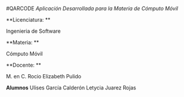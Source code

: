 #QARCODE
*Aplicación Desarrollada para la Materia de Cómputo Móvil*

**Licenciatura: ** 


Ingenieria de Software


**Materia: ** 


Cómputo Móvil


**Docente: ** 


M. en C. Rocio Elizabeth Pulido

**Alumnos**
Ulises García Calderón
Letycia Juarez Rojas
